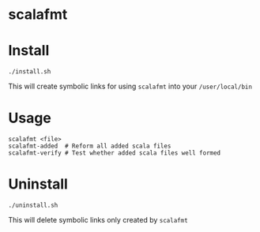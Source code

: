 # scalafmt

# Install

```shell
./install.sh
```
This will create symbolic links for using `scalafmt` into your `/user/local/bin`

# Usage
```shell
scalafmt <file>
scalafmt-added  # Reform all added scala files
scalafmt-verify # Test whether added scala files well formed
```

# Uninstall
```shell
./uninstall.sh
```
This will delete symbolic links only created by `scalafmt`
